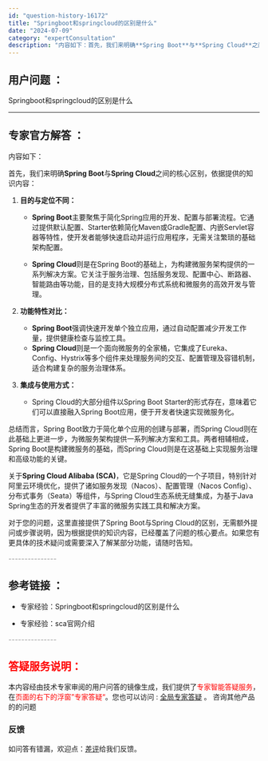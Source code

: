 ```yaml
---
id: "question-history-16172"
title: "Springboot和springcloud的区别是什么"
date: "2024-07-09"
category: "expertConsultation"
description: "内容如下：首先，我们来明确**Spring Boot**与**Spring Cloud**之间的核心区别，依据提供的知识内容：1. **目的与定位不同：**   - **Spring Boot**主要聚焦于简化Spring应用的开发、配置与部署流程。它通过提供默认配置、Starter依赖简化Mave"
---
```


## 用户问题 ： 
 Springboot和springcloud的区别是什么  

---------------
## 专家官方解答 ：

内容如下：

首先，我们来明确**Spring Boot**与**Spring Cloud**之间的核心区别，依据提供的知识内容：

1. **目的与定位不同：**
   - **Spring Boot**主要聚焦于简化Spring应用的开发、配置与部署流程。它通过提供默认配置、Starter依赖简化Maven或Gradle配置、内嵌Servlet容器等特性，使开发者能够快速启动并运行应用程序，无需关注繁琐的基础架构配置。
   
   - **Spring Cloud**则是在Spring Boot的基础上，为构建微服务架构提供的一系列解决方案。它关注于服务治理、包括服务发现、配置中心、断路器、智能路由等功能，目的是支持大规模分布式系统和微服务的高效开发与管理。

2. **功能特性对比：**
   - **Spring Boot**强调快速开发单个独立应用，通过自动配置减少开发工作量，提供健康检查与监控工具。
   - **Spring Cloud**则是一个面向微服务的全家桶，它集成了Eureka、Config、Hystrix等多个组件来处理服务间的交互、配置管理及容错机制，适合构建复杂的服务治理体系。

3. **集成与使用方式：**
   - Spring Cloud的大部分组件以Spring Boot Starter的形式存在，意味着它们可以直接融入Spring Boot应用，便于开发者快速实现微服务化。

总结而言，Spring Boot致力于简化单个应用的创建与部署，而Spring Cloud则在此基础上更进一步，为微服务架构提供一系列解决方案和工具。两者相辅相成，Spring Boot是构建微服务的基础，而Spring Cloud则是在这基础上实现服务治理和高级功能的关键。

关于**Spring Cloud Alibaba (SCA)**，它是Spring Cloud的一个子项目，特别针对阿里云环境优化，提供了诸如服务发现（Nacos）、配置管理（Nacos Config）、分布式事务（Seata）等组件，与Spring Cloud生态系统无缝集成，为基于Java Spring生态的开发者提供了丰富的微服务实践工具和解决方案。

对于您的问题，这里直接提供了Spring Boot与Spring Cloud的区别，无需额外提问或步骤说明，因为根据提供的知识内容，已经覆盖了问题的核心要点。如果您有更具体的技术疑问或需要深入了解某部分功能，请随时告知。


<font color="#949494">---------------</font> 


## 参考链接 ：

* 专家经验：Springboot和springcloud的区别是什么 
 
 * 专家经验：sca官网介绍 


 <font color="#949494">---------------</font> 
 


## <font color="#FF0000">答疑服务说明：</font> 

本内容经由技术专家审阅的用户问答的镜像生成，我们提供了<font color="#FF0000">专家智能答疑服务</font>，在<font color="#FF0000">页面的右下的浮窗”专家答疑“</font>。您也可以访问 : [全局专家答疑](https://answer.opensource.alibaba.com/docs/intro) 。 咨询其他产品的的问题

### 反馈
如问答有错漏，欢迎点：[差评](https://ai.nacos.io/user/feedbackByEnhancerGradePOJOID?enhancerGradePOJOId=16173)给我们反馈。
